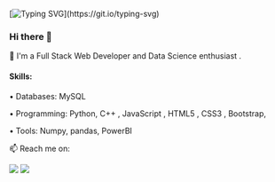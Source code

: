 [![Typing SVG](https://readme-typing-svg.herokuapp.com?font=sens-serif&size=40&pause=500&color=06CD9C&vCenter=true&width=600&height=70&lines=Vicky+Kumar;FullStack+Developer;JavaScript+Developer;Python+Developer;DataScience+enthusiast;)](https://git.io/typing-svg)

### Hi there 👋

🔭 I'm a Full Stack Web Developer and Data Science enthusiast .

#### Skills: 

• Databases: MySQL

• Programming: Python, C++ , JavaScript , HTML5 , CSS3 , Bootstrap,

• Tools: Numpy, pandas, PowerBI

📫 Reach me on: 

<a target="_blank" href="https://www.linkedin.com/in/pseudovicky/"><img src="https://img.shields.io/badge/-LinkedIn-0077B5?style=for-the-badge&logo=Linkedin&logoColor=white"></img></a>
<a target="_blank" href="mailto:sudovicky@gmail.com"><img src="https://img.shields.io/badge/-Gmail-D14836?style=for-the-badge&logo=Gmail&logoColor=white"></img></a>
<br>
</p> 
